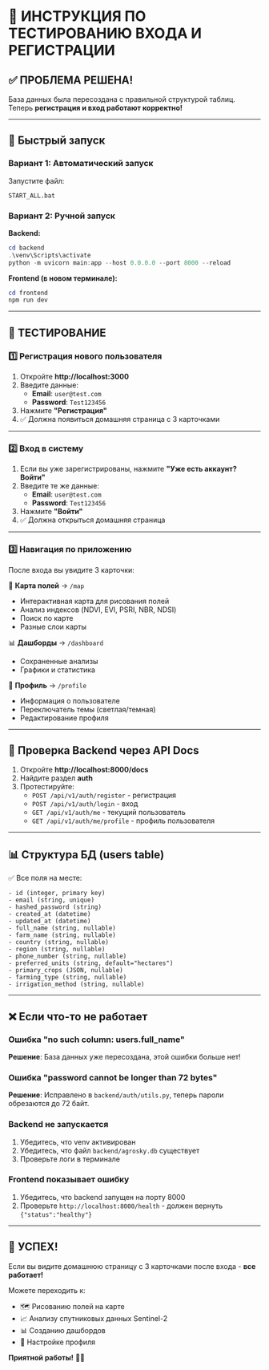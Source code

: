 # 🧪 ИНСТРУКЦИЯ ПО ТЕСТИРОВАНИЮ ВХОДА И РЕГИСТРАЦИИ

## ✅ ПРОБЛЕМА РЕШЕНА!

База данных была пересоздана с правильной структурой таблиц. Теперь **регистрация и вход работают корректно!**

---

## 🚀 Быстрый запуск

### Вариант 1: Автоматический запуск
Запустите файл:
```
START_ALL.bat
```

### Вариант 2: Ручной запуск

**Backend:**
```powershell
cd backend
.\venv\Scripts\activate
python -m uvicorn main:app --host 0.0.0.0 --port 8000 --reload
```

**Frontend (в новом терминале):**
```powershell
cd frontend
npm run dev
```

---

## 🧪 ТЕСТИРОВАНИЕ

### 1️⃣ Регистрация нового пользователя

1. Откройте **http://localhost:3000**
2. Введите данные:
   - **Email**: `user@test.com`
   - **Password**: `Test123456`
3. Нажмите **"Регистрация"**
4. ✅ Должна появиться домашняя страница с 3 карточками

---

### 2️⃣ Вход в систему

1. Если вы уже зарегистрированы, нажмите **"Уже есть аккаунт? Войти"**
2. Введите те же данные:
   - **Email**: `user@test.com`
   - **Password**: `Test123456`
3. Нажмите **"Войти"**
4. ✅ Должна открыться домашняя страница

---

### 3️⃣ Навигация по приложению

После входа вы увидите 3 карточки:

📍 **Карта полей** → `/map`
- Интерактивная карта для рисования полей
- Анализ индексов (NDVI, EVI, PSRI, NBR, NDSI)
- Поиск по карте
- Разные слои карты

📊 **Дашборды** → `/dashboard`
- Сохраненные анализы
- Графики и статистика

👤 **Профиль** → `/profile`
- Информация о пользователе
- Переключатель темы (светлая/темная)
- Редактирование профиля

---

## 🔧 Проверка Backend через API Docs

1. Откройте **http://localhost:8000/docs**
2. Найдите раздел **auth**
3. Протестируйте:
   - `POST /api/v1/auth/register` - регистрация
   - `POST /api/v1/auth/login` - вход
   - `GET /api/v1/auth/me` - текущий пользователь
   - `GET /api/v1/auth/me/profile` - профиль пользователя

---

## 📊 Структура БД (users table)

✅ Все поля на месте:
```
- id (integer, primary key)
- email (string, unique)
- hashed_password (string)
- created_at (datetime)
- updated_at (datetime)
- full_name (string, nullable)
- farm_name (string, nullable)
- country (string, nullable)
- region (string, nullable)
- phone_number (string, nullable)
- preferred_units (string, default="hectares")
- primary_crops (JSON, nullable)
- farming_type (string, nullable)
- irrigation_method (string, nullable)
```

---

## ❌ Если что-то не работает

### Ошибка "no such column: users.full_name"
**Решение**: База данных уже пересоздана, этой ошибки больше нет!

### Ошибка "password cannot be longer than 72 bytes"
**Решение**: Исправлено в `backend/auth/utils.py`, теперь пароли обрезаются до 72 байт.

### Backend не запускается
1. Убедитесь, что venv активирован
2. Убедитесь, что файл `backend/agrosky.db` существует
3. Проверьте логи в терминале

### Frontend показывает ошибку
1. Убедитесь, что backend запущен на порту 8000
2. Проверьте `http://localhost:8000/health` - должен вернуть `{"status":"healthy"}`

---

## 🎉 УСПЕХ!

Если вы видите домашнюю страницу с 3 карточками после входа - **все работает!** 

Можете переходить к:
- 🗺️ Рисованию полей на карте
- 📈 Анализу спутниковых данных Sentinel-2
- 📊 Созданию дашбордов
- 👤 Настройке профиля

**Приятной работы!** 🚜🌾


